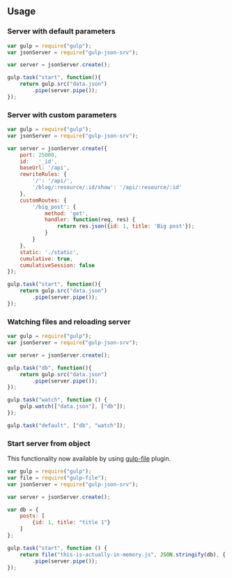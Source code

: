 ## Usage
### Server with default parameters
```js
var gulp = require("gulp");
var jsonServer = require("gulp-json-srv");

var server = jsonServer.create();

gulp.task("start", function(){
    return gulp.src("data.json")
        .pipe(server.pipe());
});
```

### Server with custom parameters
```js
var gulp = require("gulp");
var jsonServer = require("gulp-json-srv");

var server = jsonServer.create({
	port: 25000,
	id:   '_id',
	baseUrl: '/api',
	rewriteRules: {
		'/': '/api/',
		'/blog/:resource/:id/show': '/api/:resource/:id'
	},
	customRoutes: {
		'/big_post': {
			method: 'get',
			handler: function(req, res) {
				return res.json({id: 1, title: 'Big post'});
			}
		}
	},
	static: './static',
	cumulative: true,
	cumulativeSession: false 
});

gulp.task("start", function(){
    return gulp.src("data.json")
        .pipe(server.pipe());
});
```

### Watching files and reloading server
```js
var gulp = require("gulp");
var jsonServer = require("gulp-json-srv");

var server = jsonServer.create();

gulp.task("db", function(){
    return gulp.src("data.json")
        .pipe(server.pipe());
});

gulp.task("watch", function () {
    gulp.watch(["data.json"], ["db"]);
});

gulp.task("default", ["db", "watch"]);
```

### Start server from object
This functionality now available by using [gulp-file](https://github.com/alexmingoia/gulp-file) plugin.

```js
var gulp = require("gulp");
var file = require("gulp-file");
var jsonServer = require("gulp-json-srv");

var server = jsonServer.create();

var db = {
	posts: [
		{id: 1, title: "title 1"}
	]
};

gulp.task("start", function () {
	return file("this-is-actually-in-memory.js", JSON.stringify(db), { src: true })
		.pipe(server.pipe());
});
```

